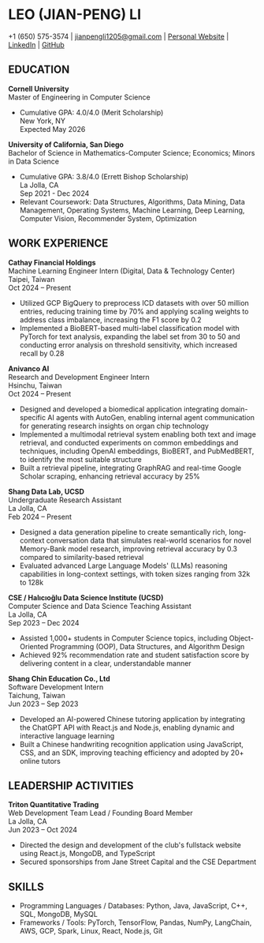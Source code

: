 # LEO (JIAN-PENG) LI  
+1 (650) 575-3574 | jianpengli1205@gmail.com | [Personal Website](#) | [LinkedIn](#) | [GitHub](#)

## EDUCATION  
**Cornell University**  
Master of Engineering in Computer Science  
- Cumulative GPA: 4.0/4.0 (Merit Scholarship)  
New York, NY  
Expected May 2026

**University of California, San Diego**  
Bachelor of Science in Mathematics-Computer Science; Economics; Minors in Data Science  
- Cumulative GPA: 3.8/4.0 (Errett Bishop Scholarship)  
La Jolla, CA  
Sep 2021 - Dec 2024  
- Relevant Coursework: Data Structures, Algorithms, Data Mining, Data Management, Operating Systems, Machine Learning, Deep Learning, Computer Vision, Recommender System, Optimization  

## WORK EXPERIENCE  
**Cathay Financial Holdings**  
Machine Learning Engineer Intern (Digital, Data & Technology Center)  
Taipei, Taiwan  
Oct 2024 – Present  
- Utilized GCP BigQuery to preprocess ICD datasets with over 50 million entries, reducing training time by 70% and applying scaling weights to address class imbalance, increasing the F1 score by 0.2  
- Implemented a BioBERT-based multi-label classification model with PyTorch for text analysis, expanding the label set from 30 to 50 and conducting error analysis on threshold sensitivity, which increased recall by 0.28  

**Anivanco AI**  
Research and Development Engineer Intern  
Hsinchu, Taiwan  
Oct 2024 – Present  
- Designed and developed a biomedical application integrating domain-specific AI agents with AutoGen, enabling internal agent communication for generating research insights on organ chip technology  
- Implemented a multimodal retrieval system enabling both text and image retrieval, and conducted experiments on common embeddings and techniques, including OpenAI embeddings, BioBERT, and PubMedBERT, to identify the most suitable structure  
- Built a retrieval pipeline, integrating GraphRAG and real-time Google Scholar scraping, enhancing retrieval accuracy by 25%  

**Shang Data Lab, UCSD**  
Undergraduate Research Assistant  
La Jolla, CA  
Feb 2024 – Present  
- Designed a data generation pipeline to create semantically rich, long-context conversation data that simulates real-world scenarios for novel Memory-Bank model research, improving retrieval accuracy by 0.3 compared to similarity-based retrieval  
- Evaluated advanced Large Language Models' (LLMs) reasoning capabilities in long-context settings, with token sizes ranging from 32k to 128k  

**CSE / Halıcıoğlu Data Science Institute (UCSD)**  
Computer Science and Data Science Teaching Assistant  
La Jolla, CA  
Sep 2023 – Dec 2024  
- Assisted 1,000+ students in Computer Science topics, including Object-Oriented Programming (OOP), Data Structures, and Algorithm Design  
- Achieved 92% recommendation rate and student satisfaction score by delivering content in a clear, understandable manner  

**Shang Chin Education Co., Ltd**  
Software Development Intern  
Taichung, Taiwan  
Jun 2023 – Sep 2023  
- Developed an AI-powered Chinese tutoring application by integrating the ChatGPT API with React.js and Node.js, enabling dynamic and interactive language learning  
- Built a Chinese handwriting recognition application using JavaScript, CSS, and an SDK, improving teaching efficiency and adopted by 20+ online tutors  

## LEADERSHIP ACTIVITIES  
**Triton Quantitative Trading**  
Web Development Team Lead / Founding Board Member  
La Jolla, CA  
Jun 2023 – Oct 2024  
- Directed the design and development of the club's fullstack website using React.js, MongoDB, and TypeScript  
- Secured sponsorships from Jane Street Capital and the CSE Department  

## SKILLS  
- Programming Languages / Databases: Python, Java, JavaScript, C++, SQL, MongoDB, MySQL  
- Frameworks / Tools: PyTorch, TensorFlow, Pandas, NumPy, LangChain, AWS, GCP, Spark, Linux, React, Node.js, Git  